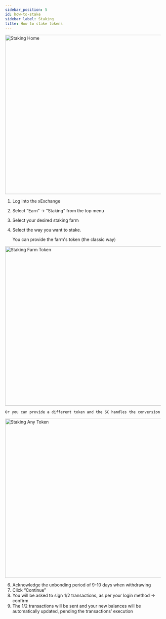 ```yaml
---
sidebar_position: 5
id: how-to-stake
sidebar_label: Staking
title: How to stake tokens
---
```


<div style={{ textAlign: 'center' }}>
    <img src="/docs/how-to/staking-home.png" alt="Staking Home" width="515" />
</div>

1. Log into the xExchange
2. Select “Earn” -> “Staking” from the top menu
3. Select your desired staking farm
4. Select the way you want to stake.

   You can provide the farm's token (the classic way)

<div style={{ textAlign: 'center' }}>
    <img src="/docs/how-to/staking-farm-token.png" alt="Staking Farm Token" width="515" />
</div>

    Or you can provide a different token and the SC handles the conversion

<div style={{ textAlign: 'center' }}>
    <img src="/docs/how-to/staking-farm-any-token.png" alt="Staking Any Token" width="515" />
</div>

6. Acknowledge the unbonding period of 9-10 days when withdrawing
7. Click “Continue”
8. You will be asked to sign 1/2 transactions, as per your login method -> confirm
9. The 1/2 transactions will be sent and your new balances will be automatically updated, pending the transactions’ execution

